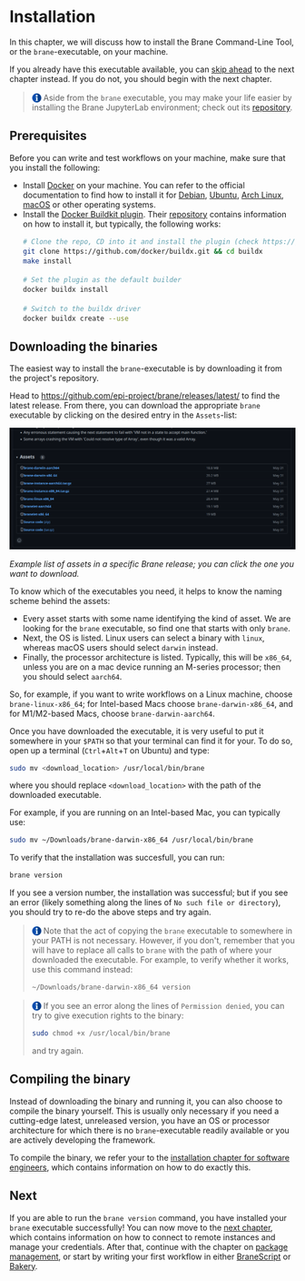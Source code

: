 # Installation
In this chapter, we will discuss how to install the Brane Command-Line Tool, or the `brane`-executable, on your machine.

If you already have this executable available, you can [skip ahead](./packages.md) to the next chapter instead. If you do not, you should begin with the next chapter.

> <img src="../assets/img/info.png" alt="info" width="16" style="margin-top: 3px; margin-bottom: -3px"/> Aside from the `brane` executable, you may make your life easier by installing the Brane JupyterLab environment; check out its [repository](https://github.com/epi-project/brane-ide).


## Prerequisites
Before you can write and test workflows on your machine, make sure that you install the following:
- Install [Docker](https://docker.com) on your machine. You can refer to the official documentation to find how to install it for [Debian](https://docs.docker.com/engine/install/debian/), [Ubuntu](https://docs.docker.com/engine/install/ubuntu/), [Arch Linux](https://wiki.archlinux.org/title/docker), [macOS](https://docs.docker.com/desktop/mac/install/) or other operating systems.
- Install the [Docker Buildkit plugin](https://github.com/docker/buildx). Their [repository](https://github.com/docker/buildx#building) contains information on how to install it, but typically, the following works:
  ```bash
  # Clone the repo, CD into it and install the plugin (check https://github.com/docker/buildx#building for alternative methods if that fails)
  git clone https://github.com/docker/buildx.git && cd buildx
  make install
  
  # Set the plugin as the default builder
  docker buildx install
  
  # Switch to the buildx driver
  docker buildx create --use
  ```


## Downloading the binaries
The easiest way to install the `brane`-executable is by downloading it from the project's repository.

Head to https://github.com/epi-project/brane/releases/latest/ to find the latest release. From there, you can download the appropriate `brane` executable by clicking on the desired entry in the `Assets`-list:

<img src="../assets/img/repository-release-assets.png" alt="Successfully built version 1.0.0 of container (ECU) package hello_world." width=1000/>

_Example list of assets in a specific Brane release; you can click the one you want to download._

To know which of the executables you need, it helps to know the naming scheme behind the assets:
- Every asset starts with some name identifying the kind of asset. We are looking for the `brane` executable, so find one that starts with only `brane`.
- Next, the OS is listed. Linux users can select a binary with `linux`, whereas macOS users should select `darwin` instead.
- Finally, the processor architecture is listed. Typically, this will be `x86_64`, unless you are on a mac device running an M-series processor; then you should select `aarch64`.

So, for example, if you want to write workflows on a Linux machine, choose `brane-linux-x86_64`; for Intel-based Macs choose `brane-darwin-x86_64`, and for M1/M2-based Macs, choose `brane-darwin-aarch64`.

Once you have downloaded the executable, it is very useful to put it somewhere in your `$PATH` so that your terminal can find it for your. To do so, open up a terminal (`Ctrl`+`Alt`+`T` on Ubuntu) and type:
```bash
sudo mv <download_location> /usr/local/bin/brane
```
where you should replace `<download_location>` with the path of the downloaded executable.

For example, if you are running on an Intel-based Mac, you can typically use:
```bash
sudo mv ~/Downloads/brane-darwin-x86_64 /usr/local/bin/brane
```

To verify that the installation was succesfull, you can run:
```bash
brane version
```
If you see a version number, the installation was successful; but if you see an error (likely something along the lines of `No such file or directory`), you should try to re-do the above steps and try again.

> <img src="../assets/img/info.png" alt="info" width="16" style="margin-top: 3px; margin-bottom: -3px"/> Note that the act of copying the `brane` executable to somewhere in your PATH is not necessary. However, if you don't, remember that you will have to replace all calls to `brane` with the path of where your downloaded the executable. For example, to verify whether it works, use this command instead:
> ```bash
> ~/Downloads/brane-darwin-x86_64 version
> ```

> <img src="../assets/img/info.png" alt="info" width="16" style="margin-top: 3px; margin-bottom: -3px"/> If you see an error along the lines of `Permission denied`, you can try to give execution rights to the binary:
> ```bash
> sudo chmod +x /usr/local/bin/brane
> ```
> and try again.


## Compiling the binary
Instead of downloading the binary and running it, you can also choose to compile the binary yourself. This is usually only necessary if you need a cutting-edge latest, unreleased version, you have an OS or processor architecture for which there is no `brane`-executable readily available or you are actively developing the framework.

To compile the binary, we refer your to the [installation chapter for software engineers](../software-engineers/installation.md#compiling-the-binary), which contains information on how to do exactly this.


## Next
If you are able to run the `brane version` command, you have installed your `brane` executable successfully! You can now move to the [next chapter](./instances.md), which contains information on how to connect to remote instances and manage your credentials. After that, continue with the chapter on [package management](./packages.md), or start by writing your first workflow in either [BraneScript](./bscript/introduction.md) or [Bakery](./bakery/introduction.md).
